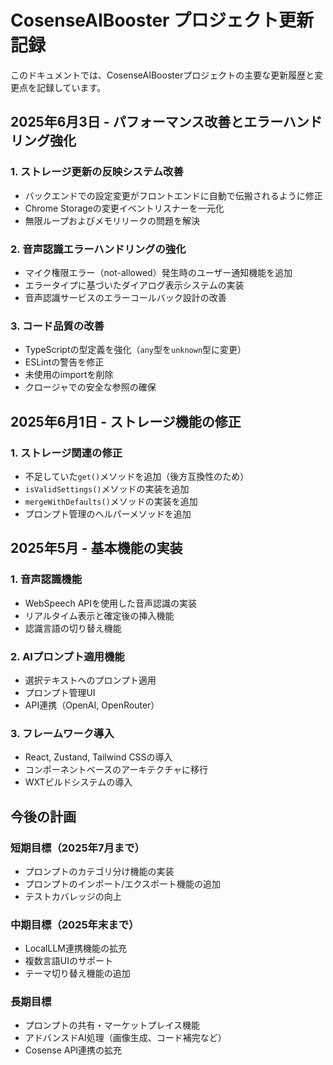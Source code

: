 # CosenseAIBooster プロジェクト更新記録

このドキュメントでは、CosenseAIBoosterプロジェクトの主要な更新履歴と変更点を記録しています。

## 2025年6月3日 - パフォーマンス改善とエラーハンドリング強化

### 1. ストレージ更新の反映システム改善
- バックエンドでの設定変更がフロントエンドに自動で伝搬されるように修正
- Chrome Storageの変更イベントリスナーを一元化
- 無限ループおよびメモリリークの問題を解決

### 2. 音声認識エラーハンドリングの強化
- マイク権限エラー（not-allowed）発生時のユーザー通知機能を追加
- エラータイプに基づいたダイアログ表示システムの実装
- 音声認識サービスのエラーコールバック設計の改善

### 3. コード品質の改善
- TypeScriptの型定義を強化（`any`型を`unknown`型に変更）
- ESLintの警告を修正
- 未使用のimportを削除
- クロージャでの安全な参照の確保

## 2025年6月1日 - ストレージ機能の修正

### 1. ストレージ関連の修正
- 不足していた`get()`メソッドを追加（後方互換性のため）
- `isValidSettings()`メソッドの実装を追加
- `mergeWithDefaults()`メソッドの実装を追加
- プロンプト管理のヘルパーメソッドを追加

## 2025年5月 - 基本機能の実装

### 1. 音声認識機能
- WebSpeech APIを使用した音声認識の実装
- リアルタイム表示と確定後の挿入機能
- 認識言語の切り替え機能

### 2. AIプロンプト適用機能
- 選択テキストへのプロンプト適用
- プロンプト管理UI
- API連携（OpenAI, OpenRouter）

### 3. フレームワーク導入
- React, Zustand, Tailwind CSSの導入
- コンポーネントベースのアーキテクチャに移行
- WXTビルドシステムの導入

## 今後の計画

### 短期目標（2025年7月まで）
- プロンプトのカテゴリ分け機能の実装
- プロンプトのインポート/エクスポート機能の追加
- テストカバレッジの向上

### 中期目標（2025年末まで）
- LocalLLM連携機能の拡充
- 複数言語UIのサポート
- テーマ切り替え機能の追加

### 長期目標
- プロンプトの共有・マーケットプレイス機能
- アドバンスドAI処理（画像生成、コード補完など）
- Cosense API連携の拡充

